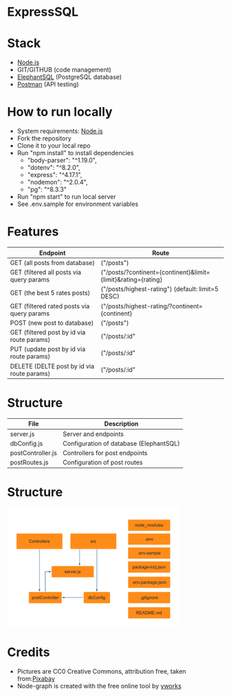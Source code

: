 # ExpressSQL

# Stack

- [Node.js](https://nodejs.org/)
- GIT/GITHUB (code management)
- [ElephantSQL](https://www.elephantsql.com/) (PostgreSQL database)
- [Postman](https://www.postman.com/) (API testing)

# How to run locally

- System requirements: [Node.js](https://nodejs.org/)
- Fork the repository
- Clone it to your local repo
- Run "npm install" to install dependencies
  - "body-parser": "^1.19.0",
  - "dotenv": "^8.2.0",
  - "express": "^4.17.1",
  - "nodemon": "^2.0.4",
  - "pg": "^8.3.3"
- Run "npm start" to run local server
- See .env.sample for environment variables

# Features

| Endpoint                                   | Route                                                         |
| ------------------------------------------ | ------------------------------------------------------------- |
| GET (all posts from database)              | ("/posts")                                                    |
| GET (filtered all posts via query params   | ("/posts/?continent={continent}&limit={limit}&rating={rating} |
| GET (the best 5 rates posts)               | ("/posts/highest-rating") (default: limit=5 DESC)             |
| GET (filtered rated posts via query params | ("/posts/highest-rating/?continent={continent}                |
| POST (new post to database)                | ("/posts")                                                    |
| GET (filtered post by id via route params) | ("/posts/:id"                                                 |
| PUT (update post by id via route params)   | ("/posts/:id"                                                 |
| DELETE (DELTE post by id via route params) | ("/posts/:id"                                                 |

# Structure

| File              | Description                             |
| ----------------- | --------------------------------------- |
| server.js         | Server and endpoints                    |
| dbConfig.js       | Configuration of database (ElephantSQL) |
| postController.js | Controllers for post endpoints          |
| postRoutes.js     | Configuration of post routes            |

# Structure

<img src="./src/images/nodeStructure.png" title="Node structure" alt="Node structure" width="400">

# Credits

- Pictures are CC0 Creative Commons, attribution free, taken from:[Pixabay](https://pixabay.com/)
- Node-graph is created with the free online tool by [yworks](https://live.yworks.com/demos/layout/layoutstyles/index.html)
